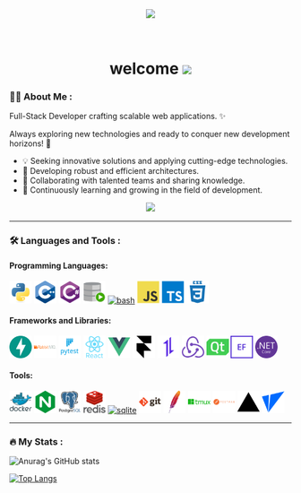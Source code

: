 <div id="header" align="center">
    <img src="https://media3.giphy.com/media/v1.Y2lkPTc5MGI3NjExaWplbjA2dXg5aWVjeHBncThhc3lvOTlyOTQ4MjA0bXdrZG1jN3lmayZlcD12MV9pbnRlcm5hbF9naWZfYnlfaWQmY3Q9Zw/DbXSzkKLzy96e3uukf/giphy.gif" width="150"/>
</div>

<p align="center">
  <img src="https://komarev.com/ghpvc/?username=bomjkee&style=flat-square&color=blue" width="100" alt=""/>
</p>

<h1 align="center">
  welcome
  <img src="https://media.giphy.com/media/hvRJCLFzcasrR4ia7z/giphy.gif" width="30px"/>
</h1>
 
### :man_technologist: About Me :

Full-Stack Developer crafting scalable web applications. ✨

Always exploring new technologies and ready to conquer new development horizons! 🚀

- 💡 Seeking innovative solutions and applying cutting-edge technologies.
- 💪 Developing robust and efficient architectures.
- 🤝 Collaborating with talented teams and sharing knowledge.
- 🌱 Continuously learning and growing in the field of development.

<div align="center">
  <img src="https://media.giphy.com/media/dWesBcTLavkZuG35MI/giphy.gif" width="500"/>
</div>

---

### :hammer_and_wrench: Languages and Tools :


#### Programming Languages:

<p align="left">
    <a href="https://www.python.org" target="_blank" rel="noreferrer">
      <img src="https://raw.githubusercontent.com/devicons/devicon/master/icons/python/python-original.svg" alt="python" width="40" height="40"/></a>
    <a href="https://www.w3schools.com/cpp/" target="_blank" rel="noreferrer">
      <img src="https://raw.githubusercontent.com/devicons/devicon/master/icons/cplusplus/cplusplus-original.svg" alt="cplusplus" width="40" height="40"/></a>
    <a href="https://docs.microsoft.com/en-us/dotnet/csharp/" target="_blank" rel="noreferrer">
      <img src="https://raw.githubusercontent.com/devicons/devicon/master/icons/csharp/csharp-original.svg" alt="csharp" width="40" height="40"/></a>
    <img src="https://github.com/devicons/devicon/blob/master/icons/sqldeveloper/sqldeveloper-original.svg" alt="sql" width="40" height="40"/>
     <a href="https://www.gnu.org/software/bash/" target="_blank" rel="noreferrer">
      <img src="https://www.vectorlogo.zone/logos/gnu_bash/gnu_bash-icon.svg" alt="bash" width="40" height="40"/></a>
    <a href="https://developer.mozilla.org/en-US/docs/Web/JavaScript" target="_blank" rel="noreferrer">
      <img src="https://raw.githubusercontent.com/devicons/devicon/master/icons/javascript/javascript-original.svg" alt="javascript" width="40" height="40"/></a>
    <a href="https://www.typescriptlang.org/" target="_blank" rel="noreferrer">
      <img src="https://raw.githubusercontent.com/devicons/devicon/master/icons/typescript/typescript-original.svg" alt="typescript" width="40" height="40"/></a>
    <img src="https://github.com/devicons/devicon/blob/master/icons/css3/css3-plain-wordmark.svg"  title="CSS3" alt="CSS" width="40" height="40"/>
</p>

#### Frameworks and Libraries:

<p align="left">
  <a href="https://fastapi.tiangolo.com/" target="_blank" rel="noreferrer">
    <img src="https://github.com/devicons/devicon/blob/master/icons/fastapi/fastapi-original.svg" alt="fastapi" width="40" height="40"/></a>
    <img src="https://github.com/devicons/devicon/blob/master/icons/rabbitmq/rabbitmq-original-wordmark.svg" alt="rabbitmq" width="40" height="40"/>
  <img src="https://github.com/devicons/devicon/blob/master/icons/pytest/pytest-plain-wordmark.svg" alt="pytest" width="40" height="40"/>
  <a href="https://reactjs.org/" target="_blank" rel="noreferrer">
    <img src="https://raw.githubusercontent.com/devicons/devicon/master/icons/react/react-original-wordmark.svg" alt="react" width="40" height="40"/></a>
  <img src="https://github.com/devicons/devicon/blob/master/icons/vuejs/vuejs-original.svg" alt="react" width="40" height="40"/>
  <img src="https://github.com/devicons/devicon/blob/master/icons/framermotion/framermotion-original.svg" alt="framermotion" width="40" height="40"/> 
  <img src="https://github.com/devicons/devicon/blob/master/icons/axios/axios-plain.svg" alt="axios" width="40" height="40"/>
  <img src="https://github.com/devicons/devicon/blob/master/icons/redux/redux-original.svg" alt="redux" width="40" height="40"/>
   <a href="https://www.qt.io/" target="_blank" rel="noreferrer">
    <img src="https://github.com/devicons/devicon/blob/master/icons/qt/qt-original.svg" alt="qt" width="40" height="40"/></a>
  <a href="https://docs.microsoft.com/en-us/ef/core/" target="_blank" rel="noreferrer">
    <img src="https://github.com/devicons/devicon/blob/master/icons/entityframeworkcore/entityframeworkcore-line.svg" alt="entityframework" width="40" height="40"/></a>
  <img src="https://github.com/devicons/devicon/blob/master/icons/dotnetcore/dotnetcore-original.svg" alt="dotnet" width="40" height="40"/>
</p>

#### Tools:

<p align="left">
  <a href="https://www.docker.com/" target="_blank" rel="noreferrer">
    <img src="https://raw.githubusercontent.com/devicons/devicon/master/icons/docker/docker-original-wordmark.svg" alt="docker" width="40" height="40"/></a>
  <a href="https://www.nginx.com" target="_blank" rel="noreferrer">
    <img src="https://raw.githubusercontent.com/devicons/devicon/master/icons/nginx/nginx-original.svg" alt="nginx" width="40" height="40"/></a>
  <a href="https://www.postgresql.org" target="_blank" rel="noreferrer">
    <img src="https://raw.githubusercontent.com/devicons/devicon/master/icons/postgresql/postgresql-original-wordmark.svg" alt="postgresql" width="40" height="40"/></a>
  <a href="https://redis.io" target="_blank" rel="noreferrer">
    <img src="https://raw.githubusercontent.com/devicons/devicon/master/icons/redis/redis-original-wordmark.svg" alt="redis" width="40" height="40"/></a>
  <a href="https://www.sqlite.org/" target="_blank" rel="noreferrer">
    <img src="https://www.vectorlogo.zone/logos/sqlite/sqlite-icon.svg" alt="sqlite" width="40" height="40"/></a>
  <a href="https://git-scm.com/" target="_blank" rel="noreferrer">
    <img src="https://raw.githubusercontent.com/devicons/devicon/master/icons/git/git-original-wordmark.svg" alt="git" width="40" height="40"/></a>
  <img src="https://github.com/devicons/devicon/blob/master/icons/apache/apache-original.svg" alt="apache" width="40" height="40"/>
  <img src="https://github.com/devicons/devicon/blob/master/icons/tmux/tmux-plain-wordmark.svg" alt="tmux" width="40" height="40"/>
  <img src="https://github.com/devicons/devicon/blob/master/icons/postman/postman-plain-wordmark.svg" alt="postman" width="40" height="40"/>
  <img src="https://github.com/devicons/devicon/blob/master/icons/vercel/vercel-original.svg" alt="vercel" width="40" height="40"/>
  <img src="https://github.com/devicons/devicon/blob/master/icons/vite/vite-original.svg" alt="vite" width="40" height="40"/>
</p>

---

### :fire: My Stats :

![Anurag's GitHub stats](https://github-readme-stats.vercel.app/api?username=bomjkee&show_icons=true&theme=radical)

[![Top Langs](https://github-readme-stats.vercel.app/api/top-langs/?username=bomjkee&layout=compact&theme=vision-friendly-dark)](https://github.com/anuraghazra/github-readme-stats)
